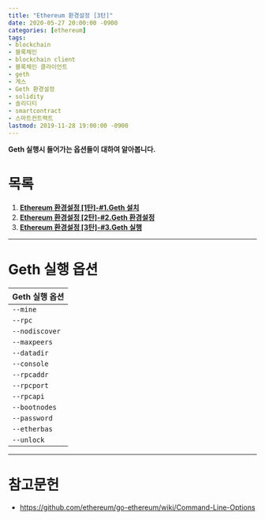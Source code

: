 ```yaml
---
title: "Ethereum 환경설정 [3탄]"
date: 2020-05-27 20:00:00 -0900
categories: [ethereum]
tags: 
- blockchain
- 블록체인
- blockchain client
- 블록체인 클라이언트
- geth
- 게스
- Geth 환경설정
- solidity
- 솔리디티
- smartcontract
- 스마트컨트랙트
lastmod: 2019-11-28 19:00:00 -0900
---
```


**Geth 실행시 들어가는 옵션들이 대하여 알아봅니다.**  

# 목록    
1. [**Ethereum 환경설정 [1탄]-#1.Geth 설치**](https://lbm93.github.io/ethereum/ethereum-이더리움환경설정1/)
2. [**Ethereum 환경설정 [2탄]-#2.Geth 환경설정**](https://lbm93.github.io/ethereum/ethereum-이더리움환경설정2/)
3. [**Ethereum 환경설정 [3탄]-#3.Geth 실행**](https://lbm93.github.io/ethereum/ethereum-이더리움환경설정3/)

---

# Geth 실행 옵션

|Geth 실행 옵션|
|:---|
`--mine` | 채굴 활성화
`--rpc` | HTTP-RPC 서버를 활성화하고, 별도의 콘솔을 연결할 때 필요한 옵션
`--nodiscover` | 생성자의 노드를 다른 노드에서 검색할 수 없게 하는 옵션
`--maxpeers` | 피어를 연결할 최대 허용치
`--datadir` | Chaindata와 Keystore 등 데이터를 저장할 위치
`--console` | 노드에 명령어를 전달할 수 있는 자바스크립트 콘솔
`--rpcaddr` | HTTP RPC Server 호스트 (Default : localhost)
`--rpcport` | HTTP RPC 포트 (Default : 8545)
`--rpcapi` | RPC API 모듈 (eth, miner, admin, personal, web3 . . . .)
`--bootnodes` | 부트 노드에 연결할 enode 주소를 넣으면 자동으로 해당 Peer가 부트 노드와 연결됨 즉 테스트 넷을 구성할 때 여러 노드를 같은 네트워크에 참여시키기 위해 사용됩니다.
`--password` | 계정의 Password 파일
`--etherbas` | 이더 베이스 설정 마이닝 시 보상을 얻을 수 있는 주소
`--unlock` | Account list 중 unlock을 시킬 계정의 index주소를 넣습니다.


---

# 참고문헌
- <https://github.com/ethereum/go-ethereum/wiki/Command-Line-Options>